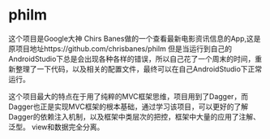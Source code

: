 # philm
这个项目是Google大神 Chirs Banes做的一个查看最新电影资讯信息的App,这是原项目地址https://github.com/chrisbanes/philm
但是当运行到自己的AndroidStudio下总是会出现各种各样的错误，所以自己花了一个周末的时间，重新整理了一下代码，以及相关的配置文件，最终可以在自己AndroidStudio下正常运行。

这个项目最大的特点在于用了纯粹的MVC框架思维，项目用到了Dagger，而Dagger也正是实现MVC框架的根本基础，通过学习该项目，可以更好的了解Dagger的依赖注入机制，以及框架中类层次的把控，框架中大量的应用了注解、泛型。
view和数据完全分离。
